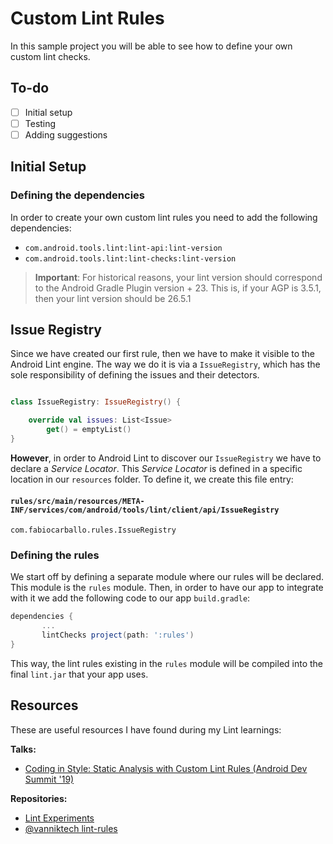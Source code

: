 # Custom Lint Rules

In this sample project you will be able to see how to define your own custom lint checks.

## To-do

- [ ] Initial setup
- [ ] Testing
- [ ] Adding suggestions

## Initial Setup

### Defining the dependencies

In order to create your own custom lint rules you need to add the following dependencies:
- `com.android.tools.lint:lint-api:lint-version`
- `com.android.tools.lint:lint-checks:lint-version`

> **Important**: For historical reasons, your lint version should correspond to the Android Gradle Plugin version + 23. This is,
if your AGP is 3.5.1, then your lint version should be 26.5.1

## Issue Registry

Since we have created our first rule, then we have to make it visible to the Android Lint engine. The way we do it is via a 
`IssueRegistry`, which has the sole responsibility of defining the issues and their detectors. 

```kotlin 

class IssueRegistry: IssueRegistry() {

    override val issues: List<Issue>
        get() = emptyList()
}
```

**However**, in order to Android Lint to discover our `IssueRegistry` we 
have to declare a *Service Locator*. This *Service Locator* is defined in a 
specific location in our `resources` folder. To define it, we create this file entry:

#### **`rules/src/main/resources/META-INF/services/com/android/tools/lint/client/api/IssueRegistry`**
```
com.fabiocarballo.rules.IssueRegistry
```

### Defining the rules
We start off by defining a separate module where our rules will be declared. This module is the `rules` module. Then, in order to have our app to integrate with it we add the following code to our app `build.gradle`:

```gradle
dependencies {
       ...
       lintChecks project(path: ':rules')
}
```

This way, the lint rules existing in the `rules` module will be compiled into the final `lint.jar` that your app uses.

## Resources

These are useful resources I have found during my Lint learnings:

**Talks:**
- [Coding in Style: Static Analysis with Custom Lint Rules (Android Dev Summit '19)](https://www.youtube.com/watch?v=jCmJWOkjbM0)

**Repositories:**
- [Lint Experiments](https://github.com/tikurahul/lint-experiments)
- [@vanniktech lint-rules](https://github.com/vanniktech/lint-rules)
